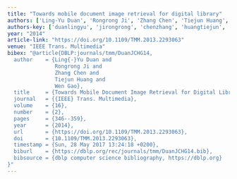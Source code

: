 ```yaml
---
title: "Towards mobile document image retrieval for digital library"
authors: ['Ling-Yu Duan', 'Rongrong Ji', 'Zhang Chen', 'Tiejun Huang', 'Wen Gao 0001']
authors-key: ['duanlingyu', 'jirongrong', 'chenzhang', 'huangtiejun', 'gaowen']
year: "2014"
article-link: "https://doi.org/10.1109/TMM.2013.2293063"
venue: "IEEE Trans. Multimedia"
bibex: "@article{DBLP:journals/tmm/DuanJCHG14,
  author    = {Ling{-}Yu Duan and
               Rongrong Ji and
               Zhang Chen and
               Tiejun Huang and
               Wen Gao},
  title     = {Towards Mobile Document Image Retrieval for Digital Library},
  journal   = {{IEEE} Trans. Multimedia},
  volume    = {16},
  number    = {2},
  pages     = {346--359},
  year      = {2014},
  url       = {https://doi.org/10.1109/TMM.2013.2293063},
  doi       = {10.1109/TMM.2013.2293063},
  timestamp = {Sun, 28 May 2017 13:24:18 +0200},
  biburl    = {https://dblp.org/rec/journals/tmm/DuanJCHG14.bib},
  bibsource = {dblp computer science bibliography, https://dblp.org}
}"
---
```

